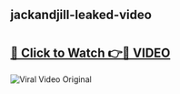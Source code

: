 ## jackandjill-leaked-video 

# <h2><a href="http://freeplayer.one?title=jackandjill-leaked-video&ref=21J">🔗 Click to Watch 👉🔴 VIDEO</a></h2>

<a href="http://freeplayer.one?title=jackandjill-leaked-video&ref=21J" rel="nofollow" data-target="animated-image.originalLink"><img src="https://i.ibb.co.com/xMMVF88/686577567.gif" alt="Viral Video Original" style="max-width: 100%; display: inline-block;" data-target="animated-image.originalImage"></a>

